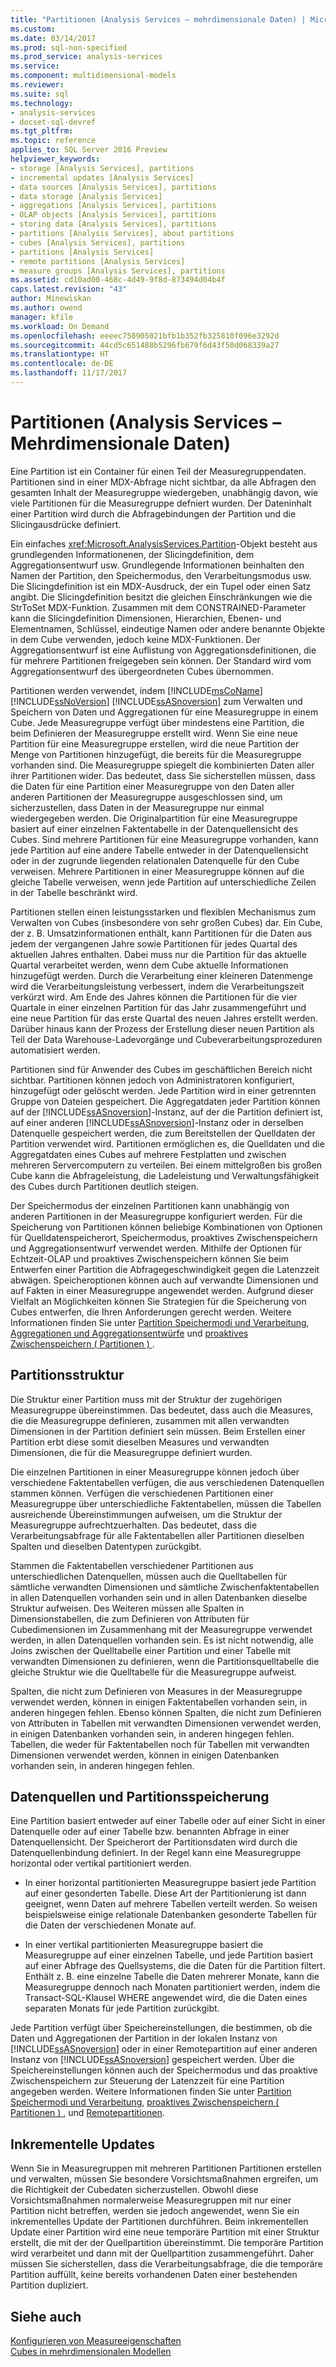 ```yaml
---
title: "Partitionen (Analysis Services – mehrdimensionale Daten) | Microsoft Docs"
ms.custom: 
ms.date: 03/14/2017
ms.prod: sql-non-specified
ms.prod_service: analysis-services
ms.service: 
ms.component: multidimensional-models
ms.reviewer: 
ms.suite: sql
ms.technology:
- analysis-services
- docset-sql-devref
ms.tgt_pltfrm: 
ms.topic: reference
applies_to: SQL Server 2016 Preview
helpviewer_keywords:
- storage [Analysis Services], partitions
- incremental updates [Analysis Services]
- data sources [Analysis Services], partitions
- data storage [Analysis Services]
- aggregations [Analysis Services], partitions
- OLAP objects [Analysis Services], partitions
- storing data [Analysis Services], partitions
- partitions [Analysis Services], about partitions
- cubes [Analysis Services], partitions
- partitions [Analysis Services]
- remote partitions [Analysis Services]
- measure groups [Analysis Services], partitions
ms.assetid: cd10ad00-468c-4d49-9f8d-873494d04b4f
caps.latest.revision: "43"
author: Minewiskan
ms.author: owend
manager: kfile
ms.workload: On Demand
ms.openlocfilehash: eeeec758905021bfb1b352fb325810f096e3292d
ms.sourcegitcommit: 44cd5c651488b5296fb679f6d43f50d068339a27
ms.translationtype: HT
ms.contentlocale: de-DE
ms.lasthandoff: 11/17/2017
---
```

# <a name="partitions-analysis-services---multidimensional-data"></a>Partitionen (Analysis Services – Mehrdimensionale Daten)
  Eine Partition ist ein Container für einen Teil der Measuregruppendaten. Partitionen sind in einer MDX-Abfrage nicht sichtbar, da alle Abfragen den gesamten Inhalt der Measuregruppe wiedergeben, unabhängig davon, wie viele Partitionen für die Measuregruppe defniert wurden. Der Dateninhalt einer Partition wird durch die Abfragebindungen der Partition und die Slicingausdrücke definiert.  
  
 Ein einfaches <xref:Microsoft.AnalysisServices.Partition>-Objekt besteht aus grundlegenden Informationenen, der Slicingdefinition, dem Aggregationsentwurf usw. Grundlegende Informationen beinhalten den Namen der Partition, den Speichermodus, den Verarbeitungsmodus usw. Die Slicingdefinition ist ein MDX-Ausdruck, der ein Tupel oder einen Satz angibt. Die Slicingdefinition besitzt die gleichen Einschränkungen wie die StrToSet MDX-Funktion. Zusammen mit dem CONSTRAINED-Parameter kann die Slicingdefinition Dimensionen, Hierarchien, Ebenen- und Elementnamen, Schlüssel, eindeutige Namen oder andere benannte Objekte in dem Cube verwenden, jedoch keine MDX-Funktionen. Der Aggregationsentwurf ist eine Auflistung von Aggregationsdefinitionen, die für mehrere Partitionen freigegeben sein können. Der Standard wird vom Aggregationsentwurf des übergeordneten Cubes übernommen.  
  
 Partitionen werden verwendet, indem [!INCLUDE[msCoName](../../includes/msconame-md.md)] [!INCLUDE[ssNoVersion](../../includes/ssnoversion-md.md)] [!INCLUDE[ssASnoversion](../../includes/ssasnoversion-md.md)] zum Verwalten und Speichern von Daten und Aggregationen für eine Measuregruppe in einem Cube. Jede Measuregruppe verfügt über mindestens eine Partition, die beim Definieren der Measuregruppe erstellt wird. Wenn Sie eine neue Partition für eine Measuregruppe erstellen, wird die neue Partition der Menge von Partitionen hinzugefügt, die bereits für die Measuregruppe vorhanden sind. Die Measuregruppe spiegelt die kombinierten Daten aller ihrer Partitionen wider. Das bedeutet, dass Sie sicherstellen müssen, dass die Daten für eine Partition einer Measuregruppe von den Daten aller anderen Partitionen der Measuregruppe ausgeschlossen sind, um sicherzustellen, dass Daten in der Measuregruppe nur einmal wiedergegeben werden. Die Originalpartition für eine Measuregruppe basiert auf einer einzelnen Faktentabelle in der Datenquellensicht des Cubes. Sind mehrere Partitionen für eine Measuregruppe vorhanden, kann jede Partition auf eine andere Tabelle entweder in der Datenquellensicht oder in der zugrunde liegenden relationalen Datenquelle für den Cube verweisen. Mehrere Partitionen in einer Measuregruppe können auf die gleiche Tabelle verweisen, wenn jede Partition auf unterschiedliche Zeilen in der Tabelle beschränkt wird.  
  
 Partitionen stellen einen leistungsstarken und flexiblen Mechanismus zum Verwalten von Cubes (insbesondere von sehr großen Cubes) dar. Ein Cube, der z.&#160;B. Umsatzinformationen enthält, kann Partitionen für die Daten aus jedem der vergangenen Jahre sowie Partitionen für jedes Quartal des aktuellen Jahres enthalten. Dabei muss nur die Partition für das aktuelle Quartal verarbeitet werden, wenn dem Cube aktuelle Informationen hinzugefügt werden. Durch die Verarbeitung einer kleineren Datenmenge wird die Verarbeitungsleistung verbessert, indem die Verarbeitungszeit verkürzt wird. Am Ende des Jahres können die Partitionen für die vier Quartale in einer einzelnen Partition für das Jahr zusammengeführt und eine neue Partition für das erste Quartal des neuen Jahres erstellt werden. Darüber hinaus kann der Prozess der Erstellung dieser neuen Partition als Teil der Data Warehouse-Ladevorgänge und Cubeverarbeitungsprozeduren automatisiert werden.  
  
 Partitionen sind für Anwender des Cubes im geschäftlichen Bereich nicht sichtbar. Partitionen können jedoch von Administratoren konfiguriert, hinzugefügt oder gelöscht werden. Jede Partition wird in einer getrennten Gruppe von Dateien gespeichert. Die Aggregatdaten jeder Partition können auf der [!INCLUDE[ssASnoversion](../../includes/ssasnoversion-md.md)]-Instanz, auf der die Partition definiert ist, auf einer anderen [!INCLUDE[ssASnoversion](../../includes/ssasnoversion-md.md)]-Instanz oder in derselben Datenquelle gespeichert werden, die zum Bereitstellen der Quelldaten der Partition verwendet wird. Partitionen ermöglichen es, die Quelldaten und die Aggregatdaten eines Cubes auf mehrere Festplatten und zwischen mehreren Servercomputern zu verteilen. Bei einem mittelgroßen bis großen Cube kann die Abfrageleistung, die Ladeleistung und Verwaltungsfähigkeit des Cubes durch Partitionen deutlich steigen.  
  
 Der Speichermodus der einzelnen Partitionen kann unabhängig von anderen Partitionen in der Measuregruppe konfiguriert werden. Für die Speicherung von Partitionen können beliebige Kombinationen von Optionen für Quelldatenspeicherort, Speichermodus, proaktives Zwischenspeichern und Aggregationsentwurf verwendet werden. Mithilfe der Optionen für Echtzeit-OLAP und proaktives Zwischenspeichern können Sie beim Entwerfen einer Partition die Abfragegeschwindigkeit gegen die Latenzzeit abwägen. Speicheroptionen können auch auf verwandte Dimensionen und auf Fakten in einer Measuregruppe angewendet werden. Aufgrund dieser Vielfalt an Möglichkeiten können Sie Strategien für die Speicherung von Cubes entwerfen, die Ihren Anforderungen gerecht werden. Weitere Informationen finden Sie unter [Partition Speichermodi und Verarbeitung](../../analysis-services/multidimensional-models-olap-logical-cube-objects/partitions-partition-storage-modes-and-processing.md), [Aggregationen und Aggregationsentwürfe](../../analysis-services/multidimensional-models-olap-logical-cube-objects/aggregations-and-aggregation-designs.md) und [proaktives Zwischenspeichern &#40; Partitionen &#41; ](../../analysis-services/multidimensional-models-olap-logical-cube-objects/partitions-proactive-caching.md).  
  
## <a name="partition-structure"></a>Partitionsstruktur  
 Die Struktur einer Partition muss mit der Struktur der zugehörigen Measuregruppe übereinstimmen. Das bedeutet, dass auch die Measures, die die Measuregruppe definieren, zusammen mit allen verwandten Dimensionen in der Partition definiert sein müssen. Beim Erstellen einer Partition erbt diese somit dieselben Measures und verwandten Dimensionen, die für die Measuregruppe definiert wurden.  
  
 Die einzelnen Partitionen in einer Measuregruppe können jedoch über verschiedene Faktentabellen verfügen, die aus verschiedenen Datenquellen stammen können. Verfügen die verschiedenen Partitionen einer Measuregruppe über unterschiedliche Faktentabellen, müssen die Tabellen ausreichende Übereinstimmungen aufweisen, um die Struktur der Measuregruppe aufrechtzuerhalten. Das bedeutet, dass die Verarbeitungsabfrage für alle Faktentabellen aller Partitionen dieselben Spalten und dieselben Datentypen zurückgibt.  
  
 Stammen die Faktentabellen verschiedener Partitionen aus unterschiedlichen Datenquellen, müssen auch die Quelltabellen für sämtliche verwandten Dimensionen und sämtliche Zwischenfaktentabellen in allen Datenquellen vorhanden sein und in allen Datenbanken dieselbe Struktur aufweisen. Des Weiteren müssen alle Spalten in Dimensionstabellen, die zum Definieren von Attributen für Cubedimensionen im Zusammenhang mit der Measuregruppe verwendet werden, in allen Datenquellen vorhanden sein. Es ist nicht notwendig, alle Joins zwischen der Quelltabelle einer Partition und einer Tabelle mit verwandten Dimensionen zu definieren, wenn die Partitionsquelltabelle die gleiche Struktur wie die Quelltabelle für die Measuregruppe aufweist.  
  
 Spalten, die nicht zum Definieren von Measures in der Measuregruppe verwendet werden, können in einigen Faktentabellen vorhanden sein, in anderen hingegen fehlen. Ebenso können Spalten, die nicht zum Definieren von Attributen in Tabellen mit verwandten Dimensionen verwendet werden, in einigen Datenbanken vorhanden sein, in anderen hingegen fehlen. Tabellen, die weder für Faktentabellen noch für Tabellen mit verwandten Dimensionen verwendet werden, können in einigen Datenbanken vorhanden sein, in anderen hingegen fehlen.  
  
## <a name="data-sources-and-partition-storage"></a>Datenquellen und Partitionsspeicherung  
 Eine Partition basiert entweder auf einer Tabelle oder auf einer Sicht in einer Datenquelle oder auf einer Tabelle bzw. benannten Abfrage in einer Datenquellensicht. Der Speicherort der Partitionsdaten wird durch die Datenquellenbindung definiert. In der Regel kann eine Measuregruppe horizontal oder vertikal partitioniert werden.  
  
-   In einer horizontal partitionierten Measuregruppe basiert jede Partition auf einer gesonderten Tabelle. Diese Art der Partitionierung ist dann geeignet, wenn Daten auf mehrere Tabellen verteilt werden. So weisen beispielsweise einige relationale Datenbanken gesonderte Tabellen für die Daten der verschiedenen Monate auf.  
  
-   In einer vertikal partitionierten Measuregruppe basiert die Measuregruppe auf einer einzelnen Tabelle, und jede Partition basiert auf einer Abfrage des Quellsystems, die die Daten für die Partition filtert. Enthält z. B. eine einzelne Tabelle die Daten mehrerer Monate, kann die Measuregruppe dennoch nach Monaten partitioniert werden, indem die Transact-SQL-Klausel WHERE angewendet wird, die die Daten eines separaten Monats für jede Partition zurückgibt.  
  
 Jede Partition verfügt über Speichereinstellungen, die bestimmen, ob die Daten und Aggregationen der Partition in der lokalen Instanz von [!INCLUDE[ssASnoversion](../../includes/ssasnoversion-md.md)] oder in einer Remotepartition auf einer anderen Instanz von [!INCLUDE[ssASnoversion](../../includes/ssasnoversion-md.md)] gespeichert werden. Über die Speichereinstellungen können auch der Speichermodus und das proaktive Zwischenspeichern zur Steuerung der Latenzzeit für eine Partition angegeben werden. Weitere Informationen finden Sie unter [Partition Speichermodi und Verarbeitung](../../analysis-services/multidimensional-models-olap-logical-cube-objects/partitions-partition-storage-modes-and-processing.md), [proaktives Zwischenspeichern &#40; Partitionen &#41; ](../../analysis-services/multidimensional-models-olap-logical-cube-objects/partitions-proactive-caching.md), und [Remotepartitionen](../../analysis-services/multidimensional-models-olap-logical-cube-objects/partitions-remote-partitions.md).  
  
## <a name="incremental-updates"></a>Inkrementelle Updates  
 Wenn Sie in Measuregruppen mit mehreren Partitionen Partitionen erstellen und verwalten, müssen Sie besondere Vorsichtsmaßnahmen ergreifen, um die Richtigkeit der Cubedaten sicherzustellen. Obwohl diese Vorsichtsmaßnahmen normalerweise Measuregruppen mit nur einer Partition nicht betreffen, werden sie jedoch angewendet, wenn Sie ein inkrementelles Update der Partitionen durchführen. Beim inkrementellen Update einer Partition wird eine neue temporäre Partition mit einer Struktur erstellt, die mit der der Quellpartition übereinstimmt. Die temporäre Partition wird verarbeitet und dann mit der Quellpartition zusammengeführt. Daher müssen Sie sicherstellen, dass die Verarbeitungsabfrage, die die temporäre Partition auffüllt, keine bereits vorhandenen Daten einer bestehenden Partition dupliziert.  
  
## <a name="see-also"></a>Siehe auch  
 [Konfigurieren von Measureeigenschaften](../../analysis-services/multidimensional-models/configure-measure-properties.md)   
 [Cubes in mehrdimensionalen Modellen](../../analysis-services/multidimensional-models/cubes-in-multidimensional-models.md)  
  
  
